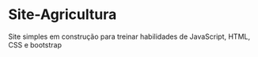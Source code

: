 # Site-Agricultura
Site simples em construção para treinar habilidades de JavaScript, HTML, CSS e bootstrap
